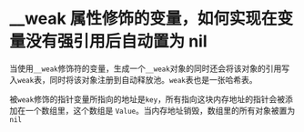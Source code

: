 # __weak 属性修饰的变量，如何实现在变量没有强引用后自动置为 nil
当使用`__weak`修饰符的变量，生成一个`__weak`对象的同时还会将该对象的引用写入`weak`表，同时将该对象注册到自动释放池。`weak`表也是一张哈希表。

被`weak`修饰的指针变量所指向的地址是`key`，所有指向这块内存地址的指针会被添加在一个数组里，这个数组是 `Value`。当内存地址销毁，数组里的所有对象被置为 `nil`

